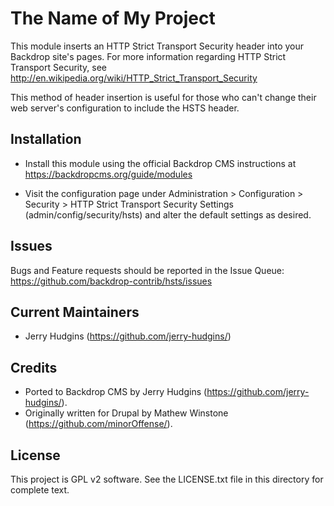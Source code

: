 The Name of My Project
======================

This module inserts an HTTP Strict Transport Security header into your Backdrop
site's pages. For more information regarding HTTP Strict Transport Security, see
http://en.wikipedia.org/wiki/HTTP_Strict_Transport_Security

This method of header insertion is useful for those who can't change their web
server's configuration to include the HSTS header.

Installation
------------

- Install this module using the official Backdrop CMS instructions at
  https://backdropcms.org/guide/modules

- Visit the configuration page under Administration > Configuration > Security >
  HTTP Strict Transport Security Settings (admin/config/security/hsts) and alter
  the default settings as desired.

Issues
------

Bugs and Feature requests should be reported in the Issue Queue:
https://github.com/backdrop-contrib/hsts/issues

Current Maintainers
-------------------

- Jerry Hudgins (https://github.com/jerry-hudgins/)

Credits
-------

- Ported to Backdrop CMS by Jerry Hudgins (https://github.com/jerry-hudgins/).
- Originally written for Drupal by Mathew Winstone (https://github.com/minorOffense/).

License
-------

This project is GPL v2 software. See the LICENSE.txt file in this directory for
complete text.
